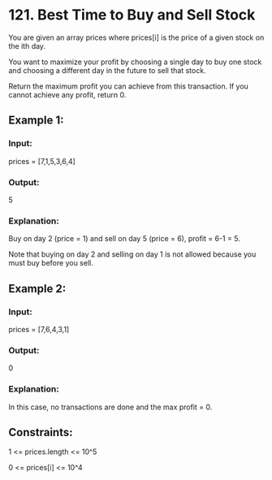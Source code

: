 # 121. Best Time to Buy and Sell Stock

You are given an array prices where prices[i] is the price of a given stock on the ith day.

You want to maximize your profit by choosing a single day to buy one stock and choosing a different day in the future to sell that stock.

Return the maximum profit you can achieve from this transaction. If you cannot achieve any profit, return 0.

## Example 1:

### Input:

prices = [7,1,5,3,6,4]

### Output:

5

### Explanation:

Buy on day 2 (price = 1) and sell on day 5 (price = 6), profit = 6-1 = 5.

Note that buying on day 2 and selling on day 1 is not allowed because you must buy before you sell.

## Example 2:

### Input:

prices = [7,6,4,3,1]

### Output:

0

### Explanation:

In this case, no transactions are done and the max profit = 0.

## Constraints:

1 <= prices.length <= 10^5

0 <= prices[i] <= 10^4
